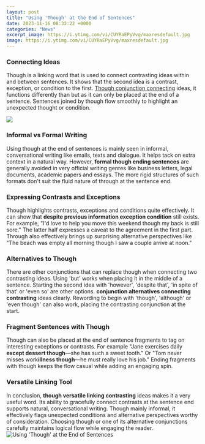 ```yaml
---
layout: post
title: "Using 'Though' at the End of Sentences"
date: 2023-11-16 08:32:22 +0000
categories: "News"
excerpt_image: https://i.ytimg.com/vi/CUYRaEPyVvg/maxresdefault.jpg
image: https://i.ytimg.com/vi/CUYRaEPyVvg/maxresdefault.jpg
---
```


### Connecting Ideas
Though is a linking word that is used to connect contrasting ideas within and between sentences. It shows that the second idea is a contrast, exception, or condition to the first. [Though conjunction connecting](https://fistore.mysenprints.com/collection/abels) ideas, it functions differently than but as it can only be placed at the end of a sentence. Sentences joined by though flow smoothly to highlight an unexpected thought or condition.

![](https://i.ytimg.com/vi/BE2Avjil1M0/maxresdefault.jpg)
### Informal vs Formal Writing
Using though at the end of sentences is mainly seen in informal, conversational writing like emails, texts and dialogue. It helps tack on extra context in a natural way. However, **formal though ending sentences** are generally avoided in very official writing genres like business letters, legal documents, academic papers and essays. The more rigid structures of such formats don't suit the fluid nature of through at the sentence end.
### Expressing Contrasts and Exceptions 
Though highlights contrasts, exceptions and conditions quite effectively. It can show that **despite previous information exception condition** still exists. For example, "I'd love to help you move this weekend though my back is still sore." The latter half expresses a caveat to the agreement in the first part. Through also effectively brings up surprising alternative perspectives like "The beach was empty all morning though I saw a couple arrive at noon."
### Alternatives to Though 
There are other conjunctions that can replace though when connecting two contrasting ideas. Using 'but' works when placing it in the middle of a sentence. Starting the second idea with 'however', 'despite that', 'in spite of that' or 'even so' are other options. **conjunction alternatives connecting contrasting** ideas clearly. Rewording to begin with 'though', 'although' or 'even though' can also work, placing the contrasting conjunction at the start.
### Fragment Sentences with Though
Though can also be placed at the end of sentence fragments to tag on interesting exceptions or contrasts. For example "Jane exercises daily **except dessert though**—she has such a sweet tooth." Or "Tom never misses work**illness though**—he must really love his job." Ending fragments with though keeps the flow casual while adding an engaging spin.
### Versatile Linking Tool 
In conclusion, **though versatile linking contrasting** ideas makes it a very useful word. Its ability to gracefully connect contrasts at the sentence end supports natural, conversational writing. Though mainly informal, it effectively flags unexpected conditions and alternative perspectives worthy of consideration. Choosing though or one of its alternative conjunctions carefully maintains logical flow while engaging the reader.
![Using 'Though' at the End of Sentences](https://i.ytimg.com/vi/CUYRaEPyVvg/maxresdefault.jpg)